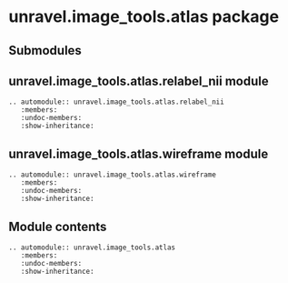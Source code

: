 # unravel.image_tools.atlas package

## Submodules

## unravel.image_tools.atlas.relabel_nii module

```{eval-rst}
.. automodule:: unravel.image_tools.atlas.relabel_nii
   :members:
   :undoc-members:
   :show-inheritance:
```

## unravel.image_tools.atlas.wireframe module

```{eval-rst}
.. automodule:: unravel.image_tools.atlas.wireframe
   :members:
   :undoc-members:
   :show-inheritance:
```

## Module contents

```{eval-rst}
.. automodule:: unravel.image_tools.atlas
   :members:
   :undoc-members:
   :show-inheritance:
```

